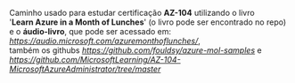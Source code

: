 Caminho usado para estudar certificação **AZ-104** utilizando o livro  
'**Learn Azure in a Month of Lunches**' (o livro pode ser encontrado no repo)  
e o **áudio-livro**, que pode ser acessado em:  
_https://audio.microsoft.com/azuremonthoflunches/_,  
também os githubs 
_https://github.com/fouldsy/azure-mol-samples_ e 
_https://github.com/MicrosoftLearning/AZ-104-MicrosoftAzureAdministrator/tree/master_
